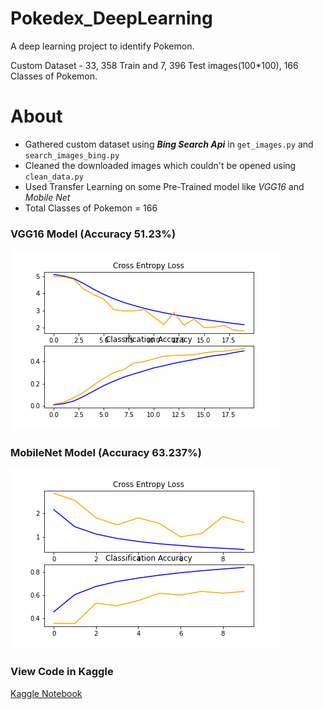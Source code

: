 # Pokedex_DeepLearning
A deep learning project to identify Pokemon.
<p>Custom Dataset - 33, 358 Train and 7, 396 Test images(100*100), 166 Classes of Pokemon.</p>

# About
- Gathered custom dataset using  <b><i>Bing Search Api</i></b>  in `get_images.py` and `search_images_bing.py`
- Cleaned the downloaded images which couldn't be opened using `clean_data.py`
- Used Transfer Learning on some Pre-Trained model like <i> VGG16 </i> and <i> Mobile Net </i>
- Total Classes of Pokemon = 166

### VGG16 Model (Accuracy 51.23%)
<img src="Accuracy Charts/Vgg16 - 51.63.png">

### MobileNet Model (Accuracy 63.237%)
<img src="Accuracy Charts/MobileNet - 63.237.png">

### View Code in Kaggle
<a href="https://www.kaggle.com/mornville/pokedex/edit/run/34643259">Kaggle Notebook</a>

